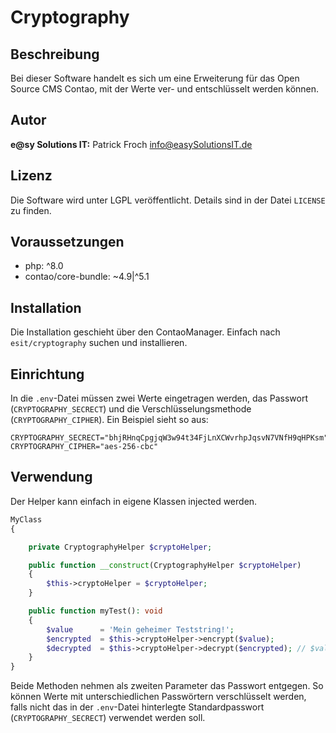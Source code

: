 # Cryptography


## Beschreibung

Bei dieser Software handelt es sich um eine Erweiterung für das Open Source CMS Contao, mit der Werte ver- und entschlüsselt werden können.


## Autor

__e@sy Solutions IT:__ Patrick Froch <info@easySolutionsIT.de>


## Lizenz

Die Software wird unter LGPL veröffentlicht. Details sind in der Datei `LICENSE` zu finden.


## Voraussetzungen

- php: ^8.0
- contao/core-bundle: ~4.9|^5.1


## Installation

Die Installation geschieht über den ContaoManager. Einfach nach `esit/cryptography` suchen und installieren.


## Einrichtung

In die `.env`-Datei müssen zwei Werte eingetragen werden, das Passwort (`CRYPTOGRAPHY_SECRECT`) und die
Verschlüsselungsmethode (`CRYPTOGRAPHY_CIPHER`). Ein Beispiel sieht so aus:

```dotenv
CRYPTOGRAPHY_SECRECT="bhjRHnqCpgjqW3w94t34FjLnXCWvrhpJqsvN7VNfH9qHPKsm"
CRYPTOGRAPHY_CIPHER="aes-256-cbc"
```


## Verwendung

Der Helper kann einfach in eigene Klassen injected werden.

```php
MyClass
{

    private CryptographyHelper $cryptoHelper;

    public function __construct(CryptographyHelper $cryptoHelper)
    {
        $this->cryptoHelper = $cryptoHelper;
    }

    public function myTest(): void
    {
        $value      = 'Mein geheimer Teststring!';
        $encrypted  = $this->cryptoHelper->encrypt($value);
        $decrypted  = $this->cryptoHelper->decrypt($encrypted); // $value === $decrypted
    }
}
```

Beide Methoden nehmen als zweiten Parameter das Passwort entgegen. So können Werte mit unterschiedlichen Passwörtern
verschlüsselt werden, falls nicht das in der `.env`-Datei hinterlegte Standardpasswort (`CRYPTOGRAPHY_SECRECT`)
verwendet werden soll.